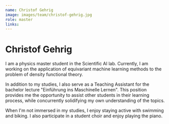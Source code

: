 ```yaml
---
name: Christof Gehrig
image: images/team/christof-gehrig.jpg
role: master
links:
---
```


# Christof Gehrig


I am a physics master student in the Scientific AI lab. Currently, I am working on the application of equivariant machine learning methods to the problem of density functional theory.

In addition to my studies, I also serve as a Teaching Assistant for the bachelor lecture "Einführung ins Maschinelle Lernen". This position provides me the opportunity to assist other students in their learning process, while concurrently solidifying my own understanding of the topics.

When I'm not immersed in my studies, I enjoy staying active with swimming and biking. I also participate in a student choir and enjoy playing the piano.